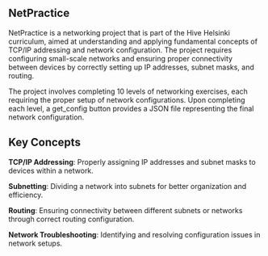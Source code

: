 
## NetPractice

NetPractice is a networking project that is part of the Hive Helsinki curriculum, aimed at understanding and applying fundamental concepts of TCP/IP addressing and network configuration. The project requires configuring small-scale networks and ensuring proper connectivity between devices by correctly setting up IP addresses, subnet masks, and routing.

The project involves completing 10 levels of networking exercises, each requiring the proper setup of network configurations. Upon completing each level, a get_config button provides a JSON file representing the final network configuration.

## Key Concepts
**TCP/IP Addressing**: Properly assigning IP addresses and subnet masks to devices within a network.

**Subnetting**: Dividing a network into subnets for better organization and efficiency.

**Routing**: Ensuring connectivity between different subnets or networks through correct routing configuration.

**Network Troubleshooting**: Identifying and resolving configuration issues in network setups.